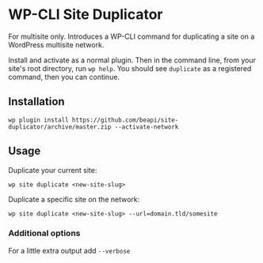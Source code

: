# WP-CLI Site Duplicator

For multisite only. Introduces a WP-CLI command for duplicating a site on a WordPress multisite network.

Install and activate as a normal plugin. Then in the command line, from your site's root directory, run `wp help`. You should see `duplicate` as a registered command, then you can continue.

## Installation

```
wp plugin install https://github.com/beapi/site-duplicator/archive/master.zip --activate-network
```

## Usage

Duplicate your current site:

```
wp site duplicate <new-site-slug>
```

Duplicate a specific site on the network:

```
wp site duplicate <new-site-slug> --url=domain.tld/somesite
``` 

### Additional options

For a little extra output add `--verbose`